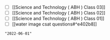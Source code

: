 - [ ] [[Science and Technology ( ABH ) Class 03]]
- [ ] [[Science and Technology ( ABH ) Class 02]]
- [ ] [[Science and Technology ( ABH ) Class 01]]
- [ ] [[water image csat questions#^e402b8]]

```query 2021-11-24 14:22
"2022-06-01"
```